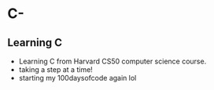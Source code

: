 # C-
## Learning C
- Learning C from Harvard CS50 computer science course.
- taking a step at a time!
- starting my 100daysofcode again lol
